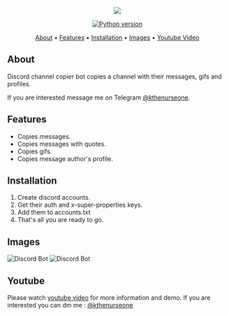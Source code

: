 <p align="center"><a href="[https://youtu.be/-ivDla92_Sw](https://youtu.be/FTSaZQ_Alcs)" target="_blank"><img src="https://raw.githubusercontent.com/kthenurseone/discort_channel_copier/main/discord_copier.gif"></a></p>

<p align="center">
    <a href="https://www.python.org/downloads/release/python-380/"><img src="https://img.shields.io/badge/python-3.8-blue.svg?style=plastic" alt="Python version"></a>
</p>

<p align="center">
  <a href="#about">About</a>
  •
  <a href="#features">Features</a>
  •
  <a href="#installation">Installation</a>
  •
  <a href="#images">Images</a>
  •
  <a href="#youtube">Youtube Video</a>
</p>

## About
Discord channel copier bot copies a channel with their messages, gifs and profiles.

If you are interested message me on Telegram [@kthenurseone](https://t.me/kthenurseone). 

## Features
- Copies messages.
- Copies messages with quotes.
- Copies gifs.
- Copies message author's profile.




## Installation
1) Create discord accounts.
2) Get their auth and x-super-properties keys.
3) Add them to accounts.txt
4) That's all you are ready to go.


## Images
![Discord Bot](https://raw.githubusercontent.com/kthenurseone/discort_channel_copier/main/1.png)
![Discord Bot](https://raw.githubusercontent.com/kthenurseone/discort_channel_copier/main/2.png)



## Youtube
Please watch [youtube video](https://youtu.be/FTSaZQ_Alcs) for more information and demo. If you are interested you can dm me : [@kthenurseone](https://t.me/kthenurseone)
